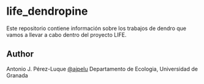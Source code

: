 # life_dendropine

Este repositorio contiene información sobre los trabajos de dendro que vamos a llevar a cabo dentro del proyecto LIFE. 

## Author 
Antonio J. Pérez-Luque [@ajpelu](https://twitter.com/ajpelu)
Departamento de Ecologia, Universidad de Granada 